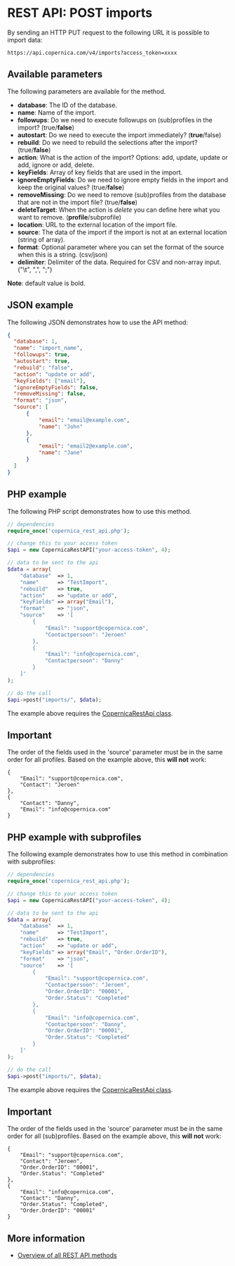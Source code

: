 # REST API: POST imports

By sending an HTTP PUT request to the following URL it is possible to import data:

`https://api.copernica.com/v4/imports?access_token=xxxx`

## Available parameters

The following parameters are available for the method. 

* **database**: The ID of the database.
* **name**: Name of the import.
* **followups**: Do we need to execute followups on (sub)profiles in the import? (true/**false**)
* **autostart**: Do we need to execute the import immediately? (**true**/false)
* **rebuild**: Do we need to rebuild the selections after the import? (true/**false**)
* **action**: What is the action of the import? Options: add, update, update or add, ignore or add, delete.
* **keyFields**: Array of key fields that are used in the import. 
* **ignoreEmptyFields**: Do we need to ignore empty fields in the import and keep the original values? (true/**false**)
* **removeMissing**: Do we need to remove (sub)profiles from the database that are not in the import file? (true/**false**)
* **deleteTarget**: When the action is *delete* you can define here what you want to remove. (**profile**/subprofile)
* **location**: URL to the external location of the import file. 
* **source**: The data of the import if the import is not at an external location (string of array).
* **format**: Optional parameter where you can set the format of the source when this is a string. (csv/json)
* **delimiter**: Delimiter of the data. Required for CSV and non-array input. ("\t", ",", ";")

**Note**: default value is bold. 

## JSON example

The following JSON demonstrates how to use the API method:

```json
{
  "database": 1,
  "name": "import_name",
  "followups": true,
  "autostart": true,
  "rebuild": "false",
  "action": "update or add",
  "keyFields": ["email"],
  "ignoreEmptyFields": false,
  "removeMissing": false,
  "format": "json",
  "source": [
      {
          "email": "email@example.com",
          "name": "John"
      },
      {
          "email": "email2@example.com",
          "name": "Jane"
      }
  ]
}
```

## PHP example

The following PHP script demonstrates how to use this method.

```php
// dependencies
require_once('copernica_rest_api.php');

// change this to your access token
$api = new CopernicaRestAPI("your-access-token", 4);

// data to be sent to the api
$data = array(
	"database"	=> 1,
	"name"		=> "TestImport",
	"rebuild"	=> true,
	"action"	=> "update or add",
	"keyFields"	=> array("Email"),
	"format"	=> "json",
	"source"	=> '[
		{ 
			"Email": "support@copernica.com", 
			"Contactpersoon": "Jeroen" 
		}, 
		{ 
			"Email": "info@copernica.com", 
			"Contactpersoon": "Danny" 
		}
	]'
);

// do the call
$api->post("imports/", $data);
```

The example above requires the [CopernicaRestApi class](rest-php).

## Important
The order of the fields used in the 'source' parameter must be in the same order for all profiles. Based on the example above, this **will not** work:
 
```
{ 
	"Email": "support@copernica.com", 
	"Contact": "Jeroen" 
},
{ 	
	"Contact": "Danny",
	"Email": "info@copernica.com"
}
```

## PHP example with subprofiles

The following example demonstrates how to use this method in combination with subprofiles:

```php
// dependencies
require_once('copernica_rest_api.php');

// change this to your access token
$api = new CopernicaRestAPI("your-access-token", 4);

// data to be sent to the api
$data = array(
	"database"	=> 1,
	"name"		=> "TestImport",
	"rebuild"	=> true,
	"action"	=> "update or add",
	"keyFields"	=> array("Email", "Order.OrderID"),
	"format"	=> "json",
	"source"	=> '[
		{ 
			"Email": "support@copernica.com", 
			"Contactpersoon": "Jeroen",
			"Order.OrderID": "00001", 
			"Order.Status": "Completed" 
		}, 
		{ 
			"Email": "info@copernica.com", 
			"Contactpersoon": "Danny",
			"Order.OrderID": "00001", 
			"Order.Status": "Completed" 
		}
	]'
);

// do the call
$api->post("imports/", $data);
```

The example above requires the [CopernicaRestApi class](rest-php).

## Important
The order of the fields used in the 'source' parameter must be in the same order for all (sub)profiles. Based on the example above, this **will not** work:
 
```
{ 
	"Email": "support@copernica.com", 
	"Contact": "Jeroen",
	"Order.OrderID": "00001", 
	"Order.Status": "Completed" 
}, 
{ 
	"Email": "info@copernica.com", 
	"Contact": "Danny",
	"Order.Status": "Completed",
	"Order.OrderID": "00001" 
}
```

## More information

* [Overview of all REST API methods](rest-api)
